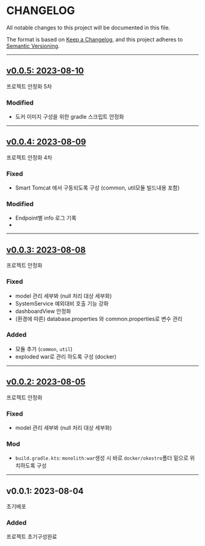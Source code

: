 # CHANGELOG

All notable changes to this project will be documented in this file.

The format is based on [Keep a Changelog](https://keepachangelog.com/en/1.0.0/),
and this project adheres to [Semantic Versioning](https://semver.org/spec/v2.0.0.html).

---

## [v0.0.5: 2023-08-10][v0.0.5]

프로젝트 안정화 5차

### Modified

- 도커 이미지 구성을 위한 gradle 스크립트 안정화

---

## [v0.0.4: 2023-08-09][v0.0.4]

프로젝트 안정화 4차

### Fixed

- Smart Tomcat 에서 구동되도록 구성 (common, util모듈 빌드내용 포함)

### Modified

- Endpoint별 info 로그 기록
- 
---

## [v0.0.3: 2023-08-08][v0.0.3]

프로젝트 안정화

### Fixed

- model 관리 세부봐 (null 처리 대상 세부화)
- SystemService 예외대비 호출 기능 강화
- dashboardView 안정화
- (환경에 따른) database.properties 와 common.properties로 변수 관리

### Added

- 모듈 추가 (`common`, `util`)
- exploded war로 관리 하도록 구성 (docker)
 
---

## [v0.0.2: 2023-08-05][v0.0.2]

프로젝트 안정화

### Fixed

- model 관리 세부봐 (null 처리 대상 세부화)


### Mod

- `build.gradle.kts`: `monolith:war`생성 시 바로 `docker/okestro`폴더 밑으로 위치하도록 구성

---

## v0.0.1: 2023-08-04

초기배포

### Added

프로젝트 초기구성완료

[v0.0.5]: https://github.com/ITJEONGBO/okestro-demo/compare/v0.0.4...v0.0.5
[v0.0.4]: https://github.com/ITJEONGBO/okestro-demo/compare/v0.0.3...v0.0.4
[v0.0.3]: https://github.com/ITJEONGBO/okestro-demo/compare/v0.0.2...v0.0.3
[v0.0.2]: https://github.com/ITJEONGBO/okestro-demo/compare/v0.0.1...v0.0.2
